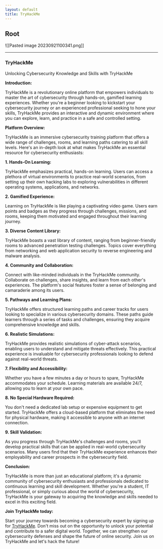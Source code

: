 ```yaml
---
layout: default
title: TryHackMe
---
```


## Root

![[Pasted image 20230921100341.png]]

---

### TryHackMe

Unlocking Cybersecurity Knowledge and Skills with TryHackMe

**Introduction:**

TryHackMe is a revolutionary online platform that empowers individuals to master the art of cybersecurity through hands-on, gamified learning experiences. Whether you're a beginner looking to kickstart your cybersecurity journey or an experienced professional seeking to hone your skills, TryHackMe provides an interactive and dynamic environment where you can explore, learn, and practice in a safe and controlled setting.

**Platform Overview:**

TryHackMe is an immersive cybersecurity training platform that offers a wide range of challenges, rooms, and learning paths catering to all skill levels. Here's an in-depth look at what makes TryHackMe an essential resource for cybersecurity enthusiasts:

**1. Hands-On Learning:**

TryHackMe emphasizes practical, hands-on learning. Users can access a plethora of virtual environments to practice real-world scenarios, from setting up their own hacking labs to exploring vulnerabilities in different operating systems, applications, and networks.

**2. Gamified Experience:**

Learning on TryHackMe is like playing a captivating video game. Users earn points and badges as they progress through challenges, missions, and rooms, keeping them motivated and engaged throughout their learning journey.

**3. Diverse Content Library:**

TryHackMe boasts a vast library of content, ranging from beginner-friendly rooms to advanced penetration testing challenges. Topics cover everything from networking and web application security to reverse engineering and malware analysis.

**4. Community and Collaboration:**

Connect with like-minded individuals in the TryHackMe community. Collaborate on challenges, share insights, and learn from each other's experiences. The platform's social features foster a sense of belonging and camaraderie among its users.

**5. Pathways and Learning Plans:**

TryHackMe offers structured learning paths and career tracks for users looking to specialize in various cybersecurity domains. These paths guide learners through a series of tasks and challenges, ensuring they acquire comprehensive knowledge and skills.

**6. Realistic Simulations:**

TryHackMe provides realistic simulations of cyber-attack scenarios, enabling users to understand and mitigate threats effectively. This practical experience is invaluable for cybersecurity professionals looking to defend against real-world threats.

**7. Flexibility and Accessibility:**

Whether you have a few minutes a day or hours to spare, TryHackMe accommodates your schedule. Learning materials are available 24/7, allowing you to learn at your own pace.

**8. No Special Hardware Required:**

You don't need a dedicated lab setup or expensive equipment to get started. TryHackMe offers a cloud-based platform that eliminates the need for physical hardware, making it accessible to anyone with an internet connection.

**9. Skill Validation:**

As you progress through TryHackMe's challenges and rooms, you'll develop practical skills that can be applied in real-world cybersecurity scenarios. Many users find that their TryHackMe experience enhances their employability and career prospects in the cybersecurity field.

**Conclusion:**

TryHackMe is more than just an educational platform; it's a dynamic community of cybersecurity enthusiasts and professionals dedicated to continuous learning and skill development. Whether you're a student, IT professional, or simply curious about the world of cybersecurity, TryHackMe is your gateway to acquiring the knowledge and skills needed to excel in this exciting field.

**Join TryHackMe today:**

Start your journey towards becoming a cybersecurity expert by signing up for [TryHackMe](https://tryhackme.com/signup). Don't miss out on the opportunity to unlock your potential and contribute to a safer digital world. Together, we can strengthen our cybersecurity defenses and shape the future of online security. Join us on TryHackMe and let's hack the future!
